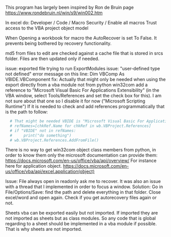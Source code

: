 This program has largely been inspired by Ron de Bruin page https://www.rondebruin.nl/win/s9/win002.htm

In excel do:
Developer / Code / Macro Security / 
  Enable all macros
  Trust access to the VBA project object model

When Opening a workbook for macro the AutoRecover is set To False. It prevents being bothered by recovery functionality.

md5 from files to edit are checked against a cache file that is stored in srcs folder. Files are then updated only if needed.

issue:
exported file trying to run ExportModules issue: "user-defined type not defined" error message on this line: Dim VBComp As VBIDE.VBComponent
fix:
  Actually that might only be needed when using the export directly from a vba module not from python win32com
  add a reference to "Microsoft Visual Basic For Applications Extensibility" (in the VBA window, select Tools/References and set the check box for this).
  I am not sure about that one so I disable it for now ("Microsoft Scripting Runtime")
  If it is needed to check and add references programmatically that is the path to follow:
  ```python
    # That might be needed VBIDE is "Microsoft Visual Basic For Applications Extensibility"
    # refNames=[chkRef.Name for chkRef in wb.VBProject.References]
    # if "VBIDE" not in refNames:
    #     print("do something")
    # wb.VBProject.References.AddFromFile()
  ```

There is no way to get win32com object class members from python, in order to know them only the microsoft documentation can provide them: https://docs.microsoft.com/en-us/office/vba/api/overview/
For instance here for application object. https://docs.microsoft.com/en-us/office/vba/api/excel.application(object)

Issue:
File always open in readonly ask me to recover. It was also an issue with a thread that I implemented in order to focus a window.
Solution:
Go in File/Options/Save: find the path and delete everything in that folder. Close excel/word and open again. Check if you get autorecovery files again or not.

Sheets vba can be exported easily but not imported. If imported they are not imported as sheets but as class modules. So any code that is global regarding to a sheet should be implemented in a vba module if possible. That is why sheets are not imported.
